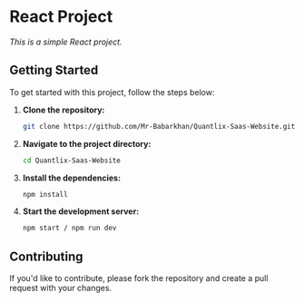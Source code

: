 # React Project

*This is a simple React project.*

## **Getting Started**

To get started with this project, follow the steps below:

1. **Clone the repository:**

    ```bash
    git clone https://github.com/Mr-Babarkhan/Quantlix-Saas-Website.git
    ```

2. **Navigate to the project directory:**

    ```bash
    cd Quantlix-Saas-Website
    ```

3. **Install the dependencies:**

    ```bash
    npm install
    ```

4. **Start the development server:**

    ```bash
    npm start / npm run dev
    ```

## **Contributing**

If you'd like to contribute, please fork the repository and create a pull request with your changes.


